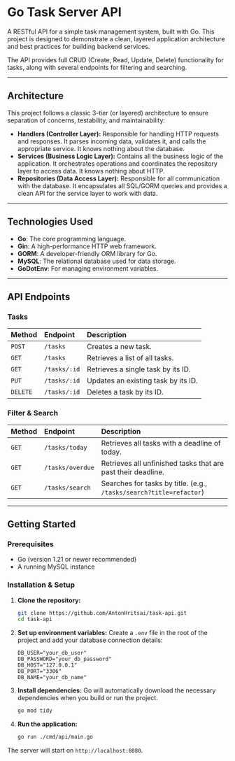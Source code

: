 # Go Task Server API

A RESTful API for a simple task management system, built with Go. This project is designed to demonstrate a clean, layered application architecture and best practices for building backend services.

The API provides full CRUD (Create, Read, Update, Delete) functionality for tasks, along with several endpoints for filtering and searching.

---

## Architecture

This project follows a classic 3-tier (or layered) architecture to ensure separation of concerns, testability, and maintainability:

-   **Handlers (Controller Layer):** Responsible for handling HTTP requests and responses. It parses incoming data, validates it, and calls the appropriate service. It knows nothing about the database.
-   **Services (Business Logic Layer):** Contains all the business logic of the application. It orchestrates operations and coordinates the repository layer to access data. It knows nothing about HTTP.
-   **Repositories (Data Access Layer):** Responsible for all communication with the database. It encapsulates all SQL/GORM queries and provides a clean API for the service layer to work with data.

---

## Technologies Used

-   **Go**: The core programming language.
-   **Gin**: A high-performance HTTP web framework.
-   **GORM**: A developer-friendly ORM library for Go.
-   **MySQL**: The relational database used for data storage.
-   **GoDotEnv**: For managing environment variables.

---

## API Endpoints

### Tasks

| Method | Endpoint              | Description                                        |
| :----- | :-------------------- | :------------------------------------------------- |
| `POST` | `/tasks`              | Creates a new task.                                |
| `GET`  | `/tasks`              | Retrieves a list of all tasks.                     |
| `GET`  | `/tasks/:id`          | Retrieves a single task by its ID.                 |
| `PUT`  | `/tasks/:id`          | Updates an existing task by its ID.                |
| `DELETE`| `/tasks/:id`         | Deletes a task by its ID.                          |

### Filter & Search

| Method | Endpoint              | Description                                        |
| :----- | :-------------------- | :------------------------------------------------- |
| `GET`  | `/tasks/today`        | Retrieves all tasks with a deadline of today.      |
| `GET`  | `/tasks/overdue`      | Retrieves all unfinished tasks that are past their deadline. |
| `GET`  | `/tasks/search`       | Searches for tasks by title. (e.g., `/tasks/search?title=refactor`) |

---

## Getting Started

### Prerequisites

-   Go (version 1.21 or newer recommended)
-   A running MySQL instance

### Installation & Setup

1.  **Clone the repository:**
    ```bash
    git clone https://github.com/AntonHritsai/task-api.git
    cd task-api
    ```

2.  **Set up environment variables:**
    Create a `.env` file in the root of the project and add your database connection details:
    ```env
    DB_USER="your_db_user"
    DB_PASSWORD="your_db_password"
    DB_HOST="127.0.0.1"
    DB_PORT="3306"
    DB_NAME="your_db_name"
    ```

3.  **Install dependencies:**
    Go will automatically download the necessary dependencies when you build or run the project.

    ```bash
    go mod tidy
    ```

4.  **Run the application:**
    ```bash
    go run ./cmd/api/main.go
    ```

The server will start on `http://localhost:8080`.
